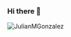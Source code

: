 ### Hi there 👋

<!--
**JulianMGonzalez/JulianMGonzalez** is a ✨ _special_ ✨ repository because its `README.md` (this file) appears on your GitHub profile.

Here are some ideas to get you started:

- 🔭 I’m currently working on ...
- 🌱 I’m currently learning ...
- 👯 I’m looking to collaborate on ...
- 🤔 I’m looking for help with ...
- 💬 Ask me about ...
- 📫 How to reach me: ...
- 😄 Pronouns: ...
- ⚡ Fun fact: ...
-->

![JulianMGonzalez](https://github-readme-stats.vercel.app/api?username=JulianMGonzalez&show_icons=true&title_color=fff&icon_color=79ff97&text_color=9f9f9f&bg_color=151515)
